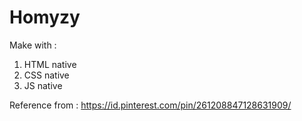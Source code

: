 # Homyzy
Make with :
1. HTML native
2. CSS native
3. JS native

Reference from :
https://id.pinterest.com/pin/261208847128631909/
